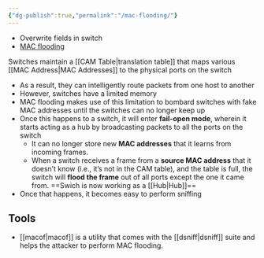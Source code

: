 ```yaml
---
{"dg-publish":true,"permalink":"/mac-flooding/"}
---
```


- Overwrite fields in switch
- [MAC flooding](https://en.wikipedia.org/wiki/MAC_flooding)

Switches maintain a [[CAM Table\|translation table]] that maps various [[MAC Address\|MAC Addresses]] to the physical ports on the switch
- As a result, they can intelligently route packets from one host to another
- However, switches have a limited memory
- MAC flooding makes use of this limitation to bombard switches with fake MAC addresses until the switches can no longer keep up
- Once this happens to a switch, it will enter **fail-open mode**, wherein it starts acting as a hub by broadcasting packets to all the ports on the switch
	- It can no longer store new **MAC addresses** that it learns from incoming frames.
	- When a switch receives a frame from a **source MAC address** that it doesn’t know (i.e., it’s not in the CAM table), and the table is full, the switch will **flood the frame** out of all ports except the one it came from. ==Swich is now working as a [[Hub\|Hub]]==
- Once that happens, it becomes easy to perform sniffing


## Tools

- [[macof\|macof]] is a utility that comes with the [[dsniff\|dsniff]] suite and helps the attacker to perform MAC flooding.

